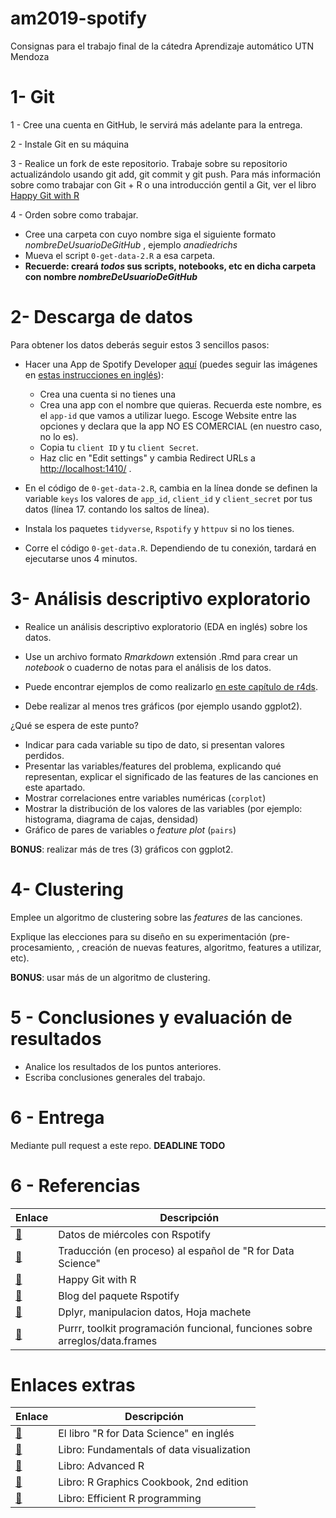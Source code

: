# am2019-spotify

Consignas para el trabajo final de la cátedra Aprendizaje automático UTN Mendoza

# 1- Git 
  
1 - Cree una cuenta en GitHub, le servirá más adelante para la entrega.
 
2 - Instale Git en su máquina

3 - Realice un fork de este repositorio. Trabaje sobre su repositorio actualizándolo usando git add, git commit y git push. Para más información sobre como trabajar con Git + R o una introducción gentil a Git, ver el libro [Happy Git with R](https://happygitwithr.com/)

4 - Orden sobre como trabajar.

* Cree una carpeta con cuyo nombre siga el siguiente formato *nombreDeUsuarioDeGitHub* , ejemplo *anadiedrichs*
* Mueva el script `0-get-data-2.R` a esa carpeta. 
*  **Recuerde: creará _todos_ sus scripts, notebooks, etc en dicha carpeta con nombre *nombreDeUsuarioDeGitHub***

# 2- Descarga de datos

Para obtener los datos deberás seguir estos 3 sencillos pasos:

- Hacer una App de Spotify Developer [aquí](https://developer.spotify.com/dashboard) (puedes seguir las imágenes en [estas instrucciones en inglés](https://r-music.rbind.io/posts/2018-10-01-rspotify/)):
    -   Crea una cuenta si no tienes una
    -   Crea una app con el nombre que quieras. Recuerda este nombre, es el `app-id` que vamos a utilizar luego. Escoge Website entre las opciones y declara que la app NO ES COMERCIAL (en nuestro caso, no lo es).
    -   Copia tu `client ID` y tu `client Secret`.
    -   Haz clic en "Edit settings" y cambia Redirect URLs a <http://localhost:1410/> .

- En el código de `0-get-data-2.R`, cambia en la línea donde se definen la variable `keys` los valores de `app_id`, `client_id` y `client_secret` por tus datos (línea 17. contando los saltos de línea).

- Instala los paquetes `tidyverse`, `Rspotify` y `httpuv` si no los tienes.

- Corre el código `0-get-data.R`. Dependiendo de tu conexión, tardará en ejecutarse unos 4 minutos.

# 3- Análisis descriptivo exploratorio

* Realice un análisis descriptivo exploratorio (EDA en inglés) sobre los datos.
 
* Use un archivo formato *Rmarkdown* extensión .Rmd para crear un *notebook* o cuaderno de notas para el análisis de los datos.

* Puede encontrar ejemplos de como realizarlo [en este capítulo de r4ds](https://r4ds.had.co.nz/exploratory-data-analysis.html).

* Debe realizar al menos tres gráficos (por ejemplo usando ggplot2).

¿Qué se espera de este punto?

* Indicar para cada variable su tipo de dato, si presentan valores perdidos.
* Presentar las variables/features del problema, explicando qué representan, explicar el significado de las features de las canciones en este apartado.
* Mostrar correlaciones entre variables numéricas (`corplot`)
* Mostrar la distribución de los valores de las variables (por ejemplo: histograma, diagrama de cajas, densidad)
* Gráfico de pares de variables o *feature plot* (`pairs`)

**BONUS**: realizar más de tres (3) gráficos con ggplot2.

# 4- Clustering

Emplee un algoritmo de clustering sobre las *features* de las canciones. 

Explique las elecciones para su diseño en su experimentación (pre-procesamiento, , creación de nuevas features, algoritmo, features a utilizar, etc).

**BONUS**: usar más de un algoritmo de clustering.

# 5 - Conclusiones y evaluación de resultados

* Analice los resultados de los puntos anteriores.
* Escriba conclusiones generales del trabajo.

# 6 - Entrega

Mediante pull request a este repo.
**DEADLINE TODO**

# 6 - Referencias

| Enlace | Descripción |
| --- | --- |
| [:link:](https://github.com/cienciadedatos/datos-de-miercoles/tree/master/datos/2019/2019-05-15) | Datos de miércoles con Rspotify |
| [:link:](http://es.r4ds.hadley.nz/) | Traducción (en proceso) al español de "R for Data Science" |
| [:link:](https://happygitwithr.com/) | Happy Git with R |
| [:link:](https://r-music.rbind.io/) | Blog del paquete Rspotify |
| [:link:](https://dplyr.tidyverse.org/) | Dplyr, manipulacion datos, Hoja machete |
| [:link:](https://purrr.tidyverse.org/) | Purrr, toolkit programación funcional, funciones sobre arreglos/data.frames|


# Enlaces extras

| Enlace | Descripción |
| --- | --- |
| [:link:](http://r4ds.had.co.nz/) | El libro "R for Data Science" en inglés |
| [:link:](https://serialmentor.com/dataviz/) | Libro: Fundamentals of data visualization|
| [:link:](https://adv-r.hadley.nz/) | Libro: Advanced R |
| [:link:](https://r-graphics.org/) | Libro: R Graphics Cookbook, 2nd edition |
| [:link:](https://bookdown.org/csgillespie/efficientR/) | Libro: Efficient R programming |







